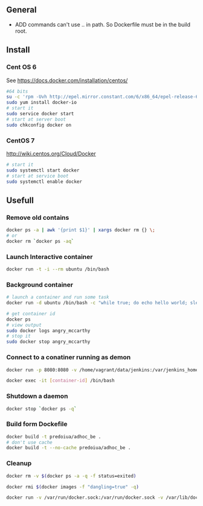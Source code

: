## General

- ADD commands can't use .. in path. So Dockerfile must be in the build root.

## Install


### Cent OS 6 

See https://docs.docker.com/installation/centos/

~~~ bash
#64 bits
su -c 'rpm -Uvh http://epel.mirror.constant.com/6/x86_64/epel-release-6-8.noarch.rpm'
sudo yum install docker-io
# start it
sudo service docker start
# start at server boot
sudo chkconfig docker on
~~~

### CentOS 7
http://wiki.centos.org/Cloud/Docker

~~~ bash
# start it
sudo systemctl start docker
# start at service boot
sudo systemctl enable docker
~~~

## Usefull

### Remove old contains

~~~ bash
docker ps -a | awk '{print $1}' | xargs docker rm {} \;
# or
docker rm `docker ps -aq`
~~~

### Launch Interactive container

~~~ bash
docker run -t -i --rm ubuntu /bin/bash
~~~

### Background container

~~~ bash
# launch a container and run some task
docker run -d ubuntu /bin/bash -c "while true; do echo hello world; sleep 1; done"

# get container id
docker ps
# view output
sudo docker logs angry_mccarthy
# stop it
sudo docker stop angry_mccarthy
~~~

### Connect to a conatiner running as demon

~~~ bash
docker run -p 8080:8080 -v /home/vagrant/data/jenkins:/var/jenkins_home jenkins 

docker exec -it [container-id] /bin/bash
~~~

### Shutdown a daemon 

~~~ bash
docker stop `docker ps -q`
~~~

### Build form Dockefile

~~~ bash
docker build -t predoiua/adhoc_be .
# don't use cache
docker build -t --no-cache predoiua/adhoc_be .
~~~

### Cleanup

~~~ bash
docker rm -v $(docker ps -a -q -f status=exited)

docker rmi $(docker images -f "dangling=true" -q)

docker run -v /var/run/docker.sock:/var/run/docker.sock -v /var/lib/docker:/var/lib/docker --rm martin/docker-cleanup-volumes
~~~

